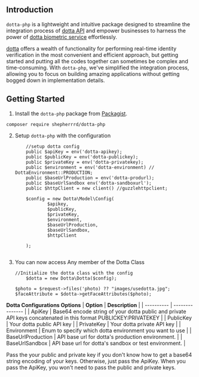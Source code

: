 ## Introduction

`dotta-php` is a lightweight and intuitive package designed to streamline the integration process of [dotta API][dottaapidoc] and empower businesses to harness the power of [dotta biometric service][dottawebsite] effortlessly.

[dotta][dottawebsite] offers a wealth of functionality for performing real-time identity verification in the most convenient and efficient approach, but getting started and putting all the codes together can sometimes be complex and time-consuming. With `dotta-php`, we've simplified the integration process, allowing you to focus on building amazing applications without getting bogged down in implementation details.

## Getting Started

1. Install the `dotta-php` package from [Packagist][packagistlink].

```
composer require shepherrrd/dotta-php
```

2.  Setup `dotta-php` with the configuration

    ```
        //setup dotta config
        public $apiKey = env('dotta-apikey);
        public $publicKey = env('dotta-publickey);
        public $privateKey = env('dotta-privatekey);
        public $environment = env('dotta-environment) // DottaEnvironment::PRODUCTION;
        public $baseUrlProduction = env('dotta-produrl);
        public $baseUrlSandbox env('dotta-sandboxurl');
        public $httpClient = new client() //guzzlehttpclient;

        $config = new Dotta\Model\Config(
                $apikey,
                $publicKey,
                $privateKey,
                $environment,
                $baseUrlProduction,
                $baseUrlSandbox,
                $httpClient

        );


    ```

3.  You can now access Any member of the Dotta Class

    ```
    //Initialize the dotta class with the config
        $dotta = new Dotta\Dotta($config);

    $photo = $request->files('photo) ?? "images/usedotta.jpg";
    $faceAttribute = $dotta->getFaceAttributes($photo);

    ```

**Dotta Configurations Options**
| **Option** | **Description** |
| ---------- | --------------- |
| ApiKey | Base64 encode string of your dotta public and private API keys concatenated in this format PUBLICKEY:PRIVATEKEY |
| PublicKey | Your dotta public API key |
| PrivateKey | Your dotta private API key |
| Environment | Enum to specify which dotta environment you want to use |
| BaseUrlProduction | API base url for dotta's production environment. |
| BaseUrlSandbox | API base url for dotta's sandbox or test environment. |

Pass the your public and private key if you don't know how to get a base64 string encoding of your keys. Otherwise, just pass the ApiKey. When you pass the ApiKey, you won't need to pass the public and private keys.

[dottawebsite]: https://withdotta.com
[dottaapidoc]: https://docs.withdotta.com
[packagistlink]: https::packagist.com/shepherrrd/dotta-php
